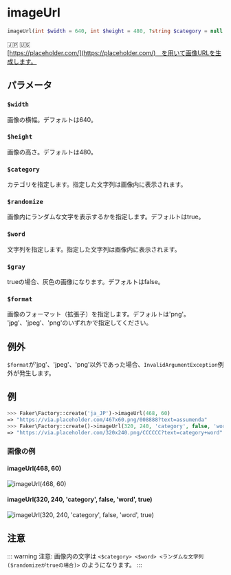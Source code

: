 # imageUrl
```php
imageUrl(int $width = 640, int $height = 480, ?string $category = null, bool $randomize = true, ?string $word = null, bool $gray = false, string $format = 'png') :string
```
:jp: :us:  
[https://placeholder.com/](https://placeholder.com/)　を用いて画像URLを生成します。

## パラメータ
### `$width`
画像の横幅。デフォルトは640。

### `$height`
画像の高さ。デフォルトは480。

### `$category`
カテゴリを指定します。指定した文字列は画像内に表示されます。

### `$randomize`
画像内にランダムな文字を表示するかを指定します。デフォルトはtrue。

### `$word`
文字列を指定します。指定した文字列は画像内に表示されます。

### `$gray`
trueの場合、灰色の画像になります。デフォルトはfalse。

### `$format`
画像のフォーマット（拡張子）を指定します。デフォルトは'png'。  
'jpg'、'jpeg'、'png'のいずれかで指定してください。

## 例外
`$format`が'jpg'、'jpeg'、'png'以外であった場合、`InvalidArgumentException`例外が発生します。

## 例
```php
>>> Faker\Factory::create('ja_JP')->imageUrl(468, 60)
=> "https://via.placeholder.com/467x60.png/008888?text=assumenda"
>>> Faker\Factory::create()->imageUrl(320, 240, 'category', false, 'word', true)
=> "https://via.placeholder.com/320x240.png/CCCCCC?text=category+word"
```
### 画像の例
#### imageUrl(468, 60)
![imageUrl(468, 60)](https://via.placeholder.com/467x60.png/008888?text=assumenda)
#### imageUrl(320, 240, 'category', false, 'word', true)
![imageUrl(320, 240, 'category', false, 'word', true)](https://via.placeholder.com/320x240.png/CCCCCC?text=category+word)

## 注意
::: warning 注意:
画像内の文字は `<$category> <$word> <ランダムな文字列($randomizeがtrueの場合)>` のようになります。
:::
